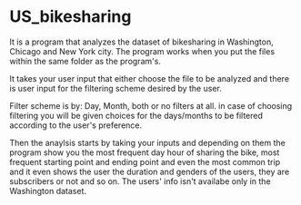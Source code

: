 # US_bikesharing
It is a program that analyzes the dataset of bikesharing in Washington, Chicago and New York city.
The program works when you put the files within the same folder as the program's.

It takes your user input that either choose the file to be analyzed and there is user input for the filtering scheme desired by the user.

Filter scheme is by: Day, Month, both or no filters at all.
  in case of choosing filtering you will be given choices for the days/months to be filtered according to the user's preference.

Then the anaylsis starts by taking your inputs and depending on them the program show you the most frequent day hour of sharing the bike,
most frequent starting point and ending point and even the most common trip and it even shows the user the duration and genders of the users, they are subscribers or not and so on.
The users' info isn't availabe only in the Washington dataset.
